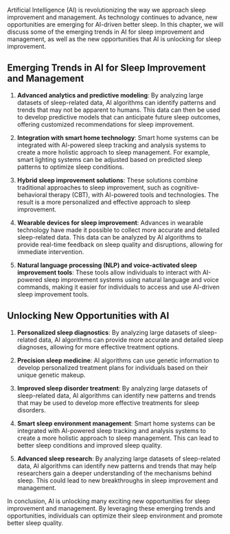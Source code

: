 
Artificial Intelligence (AI) is revolutionizing the way we approach sleep improvement and management. As technology continues to advance, new opportunities are emerging for AI-driven better sleep. In this chapter, we will discuss some of the emerging trends in AI for sleep improvement and management, as well as the new opportunities that AI is unlocking for sleep improvement.

Emerging Trends in AI for Sleep Improvement and Management
----------------------------------------------------------

1. **Advanced analytics and predictive modeling**: By analyzing large datasets of sleep-related data, AI algorithms can identify patterns and trends that may not be apparent to humans. This data can then be used to develop predictive models that can anticipate future sleep outcomes, offering customized recommendations for sleep improvement.

2. **Integration with smart home technology**: Smart home systems can be integrated with AI-powered sleep tracking and analysis systems to create a more holistic approach to sleep management. For example, smart lighting systems can be adjusted based on predicted sleep patterns to optimize sleep conditions.

3. **Hybrid sleep improvement solutions**: These solutions combine traditional approaches to sleep improvement, such as cognitive-behavioral therapy (CBT), with AI-powered tools and technologies. The result is a more personalized and effective approach to sleep improvement.

4. **Wearable devices for sleep improvement**: Advances in wearable technology have made it possible to collect more accurate and detailed sleep-related data. This data can be analyzed by AI algorithms to provide real-time feedback on sleep quality and disruptions, allowing for immediate intervention.

5. **Natural language processing (NLP) and voice-activated sleep improvement tools**: These tools allow individuals to interact with AI-powered sleep improvement systems using natural language and voice commands, making it easier for individuals to access and use AI-driven sleep improvement tools.

Unlocking New Opportunities with AI
-----------------------------------

1. **Personalized sleep diagnostics**: By analyzing large datasets of sleep-related data, AI algorithms can provide more accurate and detailed sleep diagnoses, allowing for more effective treatment options.

2. **Precision sleep medicine**: AI algorithms can use genetic information to develop personalized treatment plans for individuals based on their unique genetic makeup.

3. **Improved sleep disorder treatment**: By analyzing large datasets of sleep-related data, AI algorithms can identify new patterns and trends that may be used to develop more effective treatments for sleep disorders.

4. **Smart sleep environment management**: Smart home systems can be integrated with AI-powered sleep tracking and analysis systems to create a more holistic approach to sleep management. This can lead to better sleep conditions and improved sleep quality.

5. **Advanced sleep research**: By analyzing large datasets of sleep-related data, AI algorithms can identify new patterns and trends that may help researchers gain a deeper understanding of the mechanisms behind sleep. This could lead to new breakthroughs in sleep improvement and management.

In conclusion, AI is unlocking many exciting new opportunities for sleep improvement and management. By leveraging these emerging trends and opportunities, individuals can optimize their sleep environment and promote better sleep quality.

